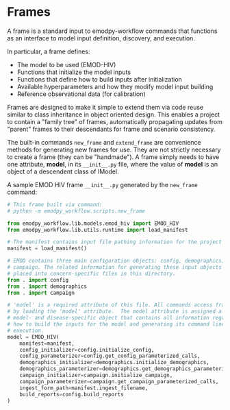 # Frames

A frame is a standard input to emodpy-workflow commands that functions as an interface
to model input definition, discovery, and execution.

In particular, a frame defines:

- The model to be used (EMOD-HIV)
- Functions that initialize the model inputs
- Functions that define how to build inputs after initialization
- Available hyperparameters and how they modify model input building
- Reference observational data (for calibration)

Frames are designed to make it simple to extend them via code reuse similar to class
inheritance in object oriented design. This enables a project to contain a "family
tree" of frames, automatically propagating updates from "parent" frames to their
descendants for frame and scenario consistency.

The built-in commands `new_frame` and `extend_frame` are convenience methods for
generating new frames for use. They are not strictly necessary to create a frame
(they can be "handmade"). A frame simply needs to have one attribute, 
**model**, in its `__init__.py` file, where the value of **model** is an object
of a descendent class of IModel.

A sample EMOD HIV frame `__init__.py` generated by the `new_frame` command:

```python linenums="1"
# This frame built via command:
# python -m emodpy_workflow.scripts.new_frame

from emodpy_workflow.lib.models.emod_hiv import EMOD_HIV
from emodpy_workflow.lib.utils.runtime import load_manifest

# The manifest contains input file pathing information for the project
manifest = load_manifest()

# EMOD contains three main configuration objects: config, demographics, and
# campaign. The related information for generating these input objects is
# placed into concern-specific files in this directory.
from . import config
from . import demographics
from . import campaign

# 'model' is a required attribute of this file. All commands access frames
# by loading the 'model' attribute.  The model attribute is assigned a
# model- and disease-specific object that contains all information regarding 
# how to build the inputs for the model and generating its command line for
# execution.
model = EMOD_HIV(
    manifest=manifest,
    config_initializer=config.initialize_config,
    config_parameterizer=config.get_config_parameterized_calls,
    demographics_initializer=demographics.initialize_demographics,
    demographics_parameterizer=demographics.get_demographics_parameterized_calls,
    campaign_initializer=campaign.initialize_campaign,
    campaign_parameterizer=campaign.get_campaign_parameterized_calls,
    ingest_form_path=manifest.ingest_filename,
    build_reports=config.build_reports
)
```
